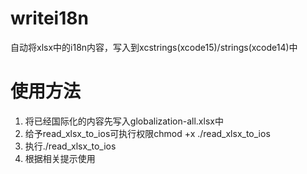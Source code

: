 # writei18n

自动将xlsx中的i18n内容，写入到xcstrings(xcode15)/strings(xcode14)中



# 使用方法

1. 将已经国际化的内容先写入globalization-all.xlsx中
2. 给予read_xlsx_to_ios可执行权限chmod +x ./read_xlsx_to_ios
3. 执行./read_xlsx_to_ios
4. 根据相关提示使用